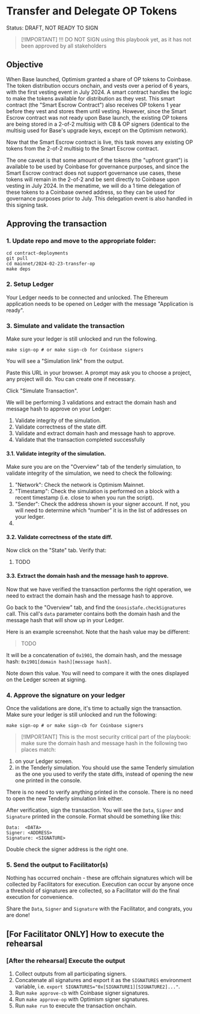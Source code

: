 # Transfer and Delegate OP Tokens

Status: DRAFT, NOT READY TO SIGN

> [!IMPORTANT] !!! DO NOT SIGN using this playbook yet, as it has not
> been approved by all stakeholders

## Objective

When Base launched, Optimism granted a share of OP tokens to Coinbase. The token distribution occurs onchain, and vests over a period of 6 years, with the first vesting event in July 2024. A smart contract handles the logic to make the tokens available for distribution as they vest. This smart contract (the "Smart Escrow Contract") also receives OP tokens 1 year before they vest and stores them until vesting. However, since the Smart Escrow contract was not ready upon Base launch, the existing OP tokens are being stored in a 2-of-2 multisig with CB & OP signers (identical to the multisig used for Base's upgrade keys, except on the Optimism network). 

Now that the Smart Escrow contract is live, this task moves any existing OP tokens from the 2-of-2 multisig to the Smart Escrow contract.

The one caveat is that some amount of the tokens (the "upfront grant") is available to be used by Coinbase for governance purposes, and since the Smart Escrow contract does not support governance use cases, these tokens will remain in the 2-of-2 and be sent directly to Coinbase upon vesting in July 2024. In the menatime, we will do a 1 time delegation of these tokens to a Coinbase owned address, so they can be used for governance purposes prior to July. This delegation event is also handled in this signing task.

## Approving the transaction

### 1. Update repo and move to the appropriate folder:

```
cd contract-deployments
git pull
cd mainnet/2024-02-23-transfer-op
make deps
```

### 2. Setup Ledger

Your Ledger needs to be connected and unlocked. The Ethereum
application needs to be opened on Ledger with the message "Application
is ready".

### 3. Simulate and validate the transaction

Make sure your ledger is still unlocked and run the following.

``` shell
make sign-op # or make sign-cb for Coinbase signers
```

You will see a "Simulation link" from the output.

Paste this URL in your browser. A prompt may ask you to choose a
project, any project will do. You can create one if necessary.

Click "Simulate Transaction".

We will be performing 3 validations and extract the domain hash and
message hash to approve on your Ledger:

1. Validate integrity of the simulation.
2. Validate correctness of the state diff.
3. Validate and extract domain hash and message hash to approve.
4. Validate that the transaction completed successfully

#### 3.1. Validate integrity of the simulation.

Make sure you are on the "Overview" tab of the tenderly simulation, to
validate integrity of the simulation, we need to check the following:

1. "Network": Check the network is Optimism Mainnet.
2. "Timestamp": Check the simulation is performed on a block with a
   recent timestamp (i.e. close to when you run the script).
3. "Sender": Check the address shown is your signer account. If not,
   you will need to determine which “number” it is in the list of
   addresses on your ledger.
4. 


#### 3.2. Validate correctness of the state diff.

Now click on the "State" tab. Verify that:

1. TODO


#### 3.3. Extract the domain hash and the message hash to approve.

Now that we have verified the transaction performs the right
operation, we need to extract the domain hash and the message hash to
approve.

Go back to the "Overview" tab, and find the
`GnosisSafe.checkSignatures` call. This call's `data` parameter
contains both the domain hash and the message hash that will show up
in your Ledger.

Here is an example screenshot. Note that the hash value may be
different:

> TODO

It will be a concatenation of `0x1901`, the domain hash, and the
message hash: `0x1901[domain hash][message hash]`.

Note down this value. You will need to compare it with the ones
displayed on the Ledger screen at signing.

### 4. Approve the signature on your ledger

Once the validations are done, it's time to actually sign the
transaction. Make sure your ledger is still unlocked and run the
following:

``` shell
make sign-op # or make sign-cb for Coinbase signers
```

> [!IMPORTANT] This is the most security critical part of the
> playbook: make sure the domain hash and message hash in the
> following two places match:

1. on your Ledger screen.
2. in the Tenderly simulation. You should use the same Tenderly
   simulation as the one you used to verify the state diffs, instead
   of opening the new one printed in the console.

There is no need to verify anything printed in the console. There is
no need to open the new Tenderly simulation link either.

After verification, sign the transaction. You will see the `Data`,
`Signer` and `Signature` printed in the console. Format should be
something like this:

```
Data:  <DATA>
Signer: <ADDRESS>
Signature: <SIGNATURE>
```

Double check the signer address is the right one.

### 5. Send the output to Facilitator(s)

Nothing has occurred onchain - these are offchain signatures which
will be collected by Facilitators for execution. Execution can occur
by anyone once a threshold of signatures are collected, so a
Facilitator will do the final execution for convenience.

Share the `Data`, `Signer` and `Signature` with the Facilitator, and
congrats, you are done!

## [For Facilitator ONLY] How to execute the rehearsal

### [After the rehearsal] Execute the output

1. Collect outputs from all participating signers.
2. Concatenate all signatures and export it as the `SIGNATURES`
   environment variable, i.e. `export
   SIGNATURES="0x[SIGNATURE1][SIGNATURE2]..."`.
3. Run `make approve-cb` with Coinbase signer signatures.
4. Run `make approve-op` with Optimism signer signatures.
4. Run `make run` to execute the transaction onchain.

